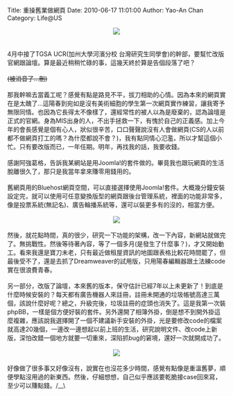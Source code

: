 Title: 重操舊業做網頁
Date: 2010-06-17 11:01:00
Author: Yao-An Chan
Category: Life@US


<div class='post'>
<div class="separator" style="clear: both; text-align: center;"><a href="http://3.bp.blogspot.com/_mvtDPM7iODU/TBkdmU8CdcI/AAAAAAAAHmc/YxmmbFWNggA/s1600/Screen+shot+2010-06-16+at+11.50.32+AM.png" imageanchor="1" style="margin-left: 1em; margin-right: 1em;"><img border="0" src="http://3.bp.blogspot.com/_mvtDPM7iODU/TBkdmU8CdcI/AAAAAAAAHmc/YxmmbFWNggA/s320/Screen+shot+2010-06-16+at+11.50.32+AM.png" /></a></div><br /><br />4月中接了TGSA UCR(加州大學河濱分校 台灣研究生同學會)的幹部，要幫忙改版官網跟論壇。算是最近稍稍忙碌的事，這幾天終於算是告個段落了吧？<br /><br /><strike>(被消音了...刪)</strike><br /><br />那我幹嘛去當義工呢？感覺有點是路見不平，拔刀相助的心情。因為本來的網頁實在是太醜了...這陽春到宛如是沒有美術細胞的學生第一次網頁實作練習，讓我寄予無限同情。也因為它長得太不像樣了，還經常性的被人以為是廢棄的，認為論壇是正式的官網。身為MIS出身的人，不出手拯救一下，有愧於自己的正義感。加上今年的會長感覺是個有心人，狀似很辛苦，口口聲聲說沒有人會做網頁(CS的人以前都不做網頁打工的嗎？為什麼都說不會？)，我有點同情心氾濫，所以才幫這個小忙。只有要改版而已，一年任期。明年，再找我的話，我要收錢。<br /><br />感謝阿強葛格，告訴我某網站是用Joomla!的套件做的。畢竟我也跟玩網頁的生活脫離很久了，那只是我當年拿來賺零用錢用的。<br /><br />舊網頁用的Bluehost網頁空間，可以直接選擇使用Joomla!套件。大概幾分鐘安裝設定完，就可以使用可任意變換版型的網頁跟後台管理系統，裡面的功能非常多，像是投票系統(無記名)、廣告輪播系統等，還可以裝更多有的沒的，相當方便。<br /><br /><div class="separator" style="clear: both; text-align: center;"><a href="http://1.bp.blogspot.com/_mvtDPM7iODU/TBkmRygiJHI/AAAAAAAAHmk/yKoH4HFVBp0/s1600/Screen+shot+2010-06-16+at+11.51.06+AM.png" imageanchor="1" style="margin-left: 1em; margin-right: 1em;"><img border="0" src="http://1.bp.blogspot.com/_mvtDPM7iODU/TBkmRygiJHI/AAAAAAAAHmk/yKoH4HFVBp0/s320/Screen+shot+2010-06-16+at+11.51.06+AM.png" /></a></div><div class="separator" style="clear: both; text-align: center;"><br /></div><div class="separator" style="clear: both; text-align: left;">然後，就花點時間，真的很少，研究一下功能的架構，改一下內容，新網站就做完了。無挑戰性。然後等待著內容，等了一個多月(是發生了什麼事？)，才又開始動工。看來我還是寶刀未老，只有最近做租屋資訊的地圖跟表格比較花時間罷了，但最後受不了，還是去抓了Dreamweaver的試用版，只用陽春編輯器跟土法練code實在很浪費青春。</div><div class="separator" style="clear: both; text-align: left;"><br /></div><div class="separator" style="clear: both; text-align: left;">另一部分，改版了論壇，本來舊的版本，保守估計已經7年以上未更新了！到底是什麼時候安裝的？每天都有廣告機器人來註冊，註冊未開通的垃圾帳號高達三萬個，該說什麼好呢？總之，升級完後，垃圾註冊的症頭也消失了。這是我第一次裝phpBB，一樣是個方便好裝的套件。另外還開了相簿外掛，倒是想不到開外掛這麼複雜，應該說我選擇開了一個不建議新手安裝的外掛，光是要修改code的檔案就高達20幾個，一邊改一邊想起以前上班的生活，研究說明文件、改code上新版，深怕改錯一個地方就要一切重來，深陷抓bug的窘境，還好一次就開成功了。</div><div class="separator" style="clear: both; text-align: left;"><br /></div><div class="separator" style="clear: both; text-align: center;"><a href="http://3.bp.blogspot.com/_mvtDPM7iODU/TBpYcd4V9YI/AAAAAAAAHm4/FmU8fv5GNuY/s1600/Screen+shot+2010-06-16+at+11.51.28+AM.png" imageanchor="1" style="margin-left: 1em; margin-right: 1em;"><img border="0" src="http://3.bp.blogspot.com/_mvtDPM7iODU/TBpYcd4V9YI/AAAAAAAAHm4/FmU8fv5GNuY/s320/Screen+shot+2010-06-16+at+11.51.28+AM.png" /></a></div><div class="separator" style="clear: both; text-align: center;"><br /></div><div class="separator" style="clear: both; text-align: left;">好像做了很多事又好像沒有，說實在也沒花多少時間，感覺有點像是重溫舊夢，順便學點沒用過的新東西。然後，仔細想想，自己似乎應該要乾脆接case回來寫，至少可以賺點錢。/__\</div></div>
